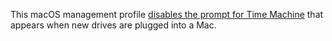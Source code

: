 This macOS management profile [disables the prompt for Time Machine](https://support.apple.com/HT201250#setup) that appears when new drives are plugged into a Mac.
